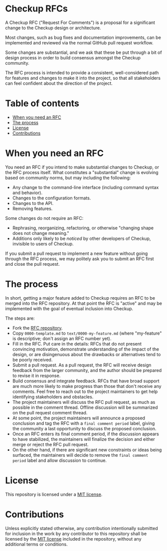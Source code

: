 # Checkup RFCs

A Checkup RFC ("Request For Comments") is a proposal for a significant change to the Checkup design or architecture.

Most changes, such as bug fixes and documentation improvements, can be implemented and reviewed via the normal GitHub pull request workflow.

Some changes are substantial, and we ask that these be put through a bit of design process in order to build consensus amongst the Checkup community.

The RFC process is intended to provide a consistent, well-considered path for features and changes to make it into the project, so that all stakeholders can feel confident about the direction of the project.

# Table of contents

  - [When you need an RFC](#when-you-need-an-rfc)
  - [The process](#the-process)
  - [License](#license)
  - [Contributions](#contributions)

# When you need an RFC

You need an RFC if you intend to make substantial changes to Checkup, or the RFC process itself. What constitutes a "substantial" change is evolving based on community norms, but may including the following:

  - Any change to the command-line interface (including command syntax and behavior).
  - Changes to the configuration formats.
  - Changes to the API.
  - Removing features.

Some changes do not require an RFC:

  - Rephrasing, reorganizing, refactoring, or otherwise "changing shape does not change meaning."
  - Additions only likely to be _noticed_ by other developers of Checkup, invisible to users of Checkup.

If you submit a pull request to implement a new feature without going through the RFC process, we may politely ask you to submit an RFC first and close the pull request.

# The process

In short, getting a major feature added to Checkup requires an RFC to be merged into the RFC repository. At that point the RFC is "active" and may be implemented with the goal of eventual inclusion into Checkup.

The steps are:

- Fork the [RFC repository](https://github.com/checkupjs/rfcs).
- Copy `0000-template.md` to `text/0000-my-feature.md` (where "my-feature" is descriptive; don't assign an RFC number yet).
- Fill in the RFC. Put care in the details: RFCs that do not present convincing motivation, demonstrate understanding of the impact of the design, or are disingenuous about the drawbacks or alternatives tend to be poorly received.
- Submit a pull request. As a pull request, the RFC will receive design feedback from the larger community, and the author should be prepared to revise it in response.
- Build consensus and integrate feedback. RFCs that have broad support are much more likely to make progress than those that don't receive any comments. Feel free to reach out to the project maintainers to get help identifying stakeholders and obstacles.
- The project maintainers will discuss the RFC pull request, as much as possible in the comment thread. Offline discussion will be summarized on the pull request comment thread.
- At some point, the project maintainers will announce a proposed conclusion and tag the RFC with a `final comment period` label, giving the community a last opportunity to discuss the proposed conclusion.
- Once an RFC enters its final comment period, if the discussion appears to have stabilized, the maintainers will finalize the decision and either merge or reject the RFC pull request.
- On the other hand, if there are significant new constraints or ideas being surfaced, the maintainers will decide to remove the `final comment period` label and allow discussion to continue.

# License

This repository is licensed under a [MIT license](https://github.com/checkupjs/checkup/blob/master/LICENSE).

# Contributions

Unless explicitly stated otherwise, any contribution intentionally submitted for inclusion in the work by any contributor to this repository shall be licensed by the [MIT license](https://github.com/checkupjs/checkup/blob/master/LICENSE) included in the repository, without any additional terms or conditions.
